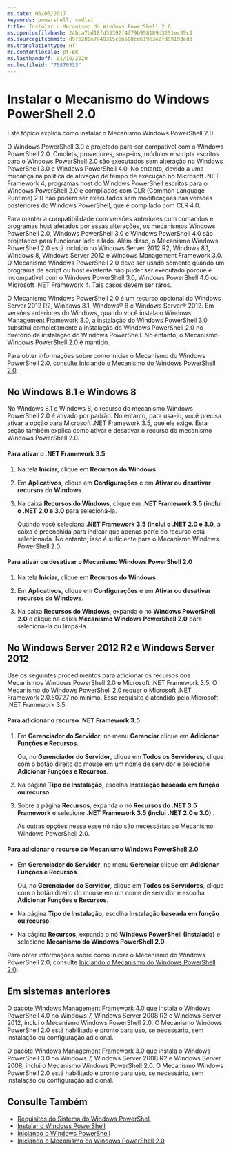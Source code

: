 ```yaml
---
ms.date: 06/05/2017
keywords: powershell, cmdlet
title: Instalar o Mecanismo do Windows PowerShell 2.0
ms.openlocfilehash: 24bca7bd18fd33392f4f79b958189d3251ec35c1
ms.sourcegitcommit: d97b200e7a49315ce6608cd619e3e2fd99193edd
ms.translationtype: HT
ms.contentlocale: pt-BR
ms.lasthandoff: 01/10/2020
ms.locfileid: "75870533"
---
```

# <a name="installing-the-windows-powershell-20-engine"></a>Instalar o Mecanismo do Windows PowerShell 2.0

Este tópico explica como instalar o Mecanismo Windows PowerShell 2.0.

O Windows PowerShell 3.0 é projetado para ser compatível com o Windows PowerShell 2.0. Cmdlets, provedores, snap-ins, módulos e scripts escritos para o Windows PowerShell 2.0 são executados sem alteração no Windows PowerShell 3.0 e Windows PowerShell 4.0. No entanto, devido a uma mudança na política de ativação de tempo de execução no Microsoft .NET Framework 4, programas host do Windows PowerShell escritos para o Windows PowerShell 2.0 e compilados com CLR (Common Language Runtime) 2.0 não podem ser executados sem modificações nas versões posteriores do Windows PowerShell, que é compilado com CLR 4.0.

Para manter a compatibilidade com versões anteriores com comandos e programas host afetados por essas alterações, os mecanismos Windows PowerShell 2.0, Windows PowerShell 3.0 e Windows PowerShell 4.0 são projetados para funcionar lado a lado. Além disso, o Mecanismo Windows PowerShell 2.0 está incluído no Windows Server 2012 R2, Windows 8.1, Windows 8, Windows Server 2012 e Windows Management Framework 3.0. O Mecanismo Windows PowerShell 2.0 deve ser usado somente quando um programa de script ou host existente não puder ser executado porque é incompatível com o Windows PowerShell 3.0, Windows PowerShell 4.0 ou Microsoft .NET Framework 4. Tais casos devem ser raros.

O Mecanismo Windows PowerShell 2.0 é um recurso opcional do Windows Server 2012 R2, Windows 8.1, Windows® 8 e Windows Server® 2012. Em versões anteriores do Windows, quando você instala o Windows Management Framework 3.0, a instalação do Windows PowerShell 3.0 substitui completamente a instalação do Windows PowerShell 2.0 no diretório de instalação do Windows PowerShell. No entanto, o Mecanismo Windows PowerShell 2.0 é mantido.

Para obter informações sobre como iniciar o Mecanismo do Windows PowerShell 2.0, consulte [Iniciando o Mecanismo do Windows PowerShell 2.0](../getting-started/Starting-the-Windows-PowerShell-2.0-Engine.md).

## <a name="on-windows-81-and-windows-8"></a>No Windows 8.1 e Windows 8

No Windows 8.1 e Windows 8, o recurso do mecanismo Windows PowerShell 2.0 é ativado por padrão.
No entanto, para usá-lo, você precisa ativar a opção para Microsoft .NET Framework 3.5, que ele exige. Esta seção também explica como ativar e desativar o recurso do mecanismo Windows PowerShell 2.0.

#### <a name="to-turn-on-net-framework-35"></a>Para ativar o .NET Framework 3.5

1. Na tela **Iniciar**, clique em **Recursos do Windows**.
2. Em **Aplicativos**, clique em **Configurações** e em **Ativar ou desativar recursos do Windows**.
3. Na caixa **Recursos do Windows**, clique em **.NET Framework 3.5 (inclui o .NET 2.0 e 3.0** para selecioná-la.

   Quando você seleciona **.NET Framework 3.5 (inclui o .NET 2.0 e 3.0**, a caixa é preenchida para indicar que apenas parte do recurso está selecionada. No entanto, isso é suficiente para o Mecanismo Windows PowerShell 2.0.

#### <a name="to-turn-the-windows-powershell-20-engine-on-and-off"></a>Para ativar ou desativar o Mecanismo Windows PowerShell 2.0

1. Na tela **Iniciar**, clique em **Recursos do Windows**.

2. Em **Aplicativos**, clique em **Configurações** e em **Ativar ou desativar recursos do Windows**.

3. Na caixa **Recursos do Windows**, expanda o nó **Windows PowerShell 2.0** e clique na caixa **Mecanismo Windows PowerShell 2.0** para selecioná-la ou limpá-la.

## <a name="on-windows-server-2012-r2-and-windows-server-2012"></a>No Windows Server 2012 R2 e Windows Server 2012

Use os seguintes procedimentos para adicionar os recursos dos Mecanismos Windows PowerShell 2.0 e Microsoft .NET Framework 3.5. O Mecanismo do Windows PowerShell 2.0 requer o Microsoft .NET Framework 2.0.50727 no mínimo. Esse requisito é atendido pelo Microsoft .NET Framework 3.5.

#### <a name="to-add-the-net-framework-35-feature"></a>Para adicionar o recurso .NET Framework 3.5

1. Em **Gerenciador do Servidor**, no menu **Gerenciar** clique em **Adicionar Funções e Recursos**.

    Ou, no **Gerenciador do Servidor**, clique em **Todos os Servidores**, clique com o botão direito do mouse em um nome de servidor e selecione **Adicionar Funções e Recursos**.

2. Na página **Tipo de Instalação**, escolha **Instalação baseada em função ou recurso**.

3. Sobre a página **Recursos**, expanda o nó **Recursos do .NET 3.5 Framework** e selecione **.NET Framework 3.5 (inclui .NET 2.0 e 3.0)** .

   As outras opções nesse esse nó não são necessárias ao Mecanismo Windows PowerShell 2.0.

#### <a name="to-add-the-windows-powershell-20-engine-feature"></a>Para adicionar o recurso do Mecanismo Windows PowerShell 2.0

- Em **Gerenciador do Servidor**, no menu **Gerenciar** clique em **Adicionar Funções e Recursos**.

  Ou, no **Gerenciador do Servidor**, clique em **Todos os Servidores**, clique com o botão direito do mouse em um nome de servidor e escolha **Adicionar Funções e Recursos**.

- Na página **Tipo de Instalação**, escolha **Instalação baseada em função ou recurso**.

- Na página **Recursos**, expanda o nó **Windows PowerShell (Instalado)** e selecione **Mecanismo do Windows PowerShell 2.0**.

Para obter informações sobre como iniciar o Mecanismo do Windows PowerShell 2.0, consulte [Iniciando o Mecanismo do Windows PowerShell 2.0](../getting-started/Starting-the-Windows-PowerShell-2.0-Engine.md).

## <a name="on-earlier-systems"></a>Em sistemas anteriores

O pacote [Windows Management Framework 4.0](https://go.microsoft.com/fwlink/?LinkID=293881) que instala o Windows PowerShell 4.0 no Windows 7, Windows Server 2008 R2 e Windows Server 2012, inclui o Mecanismo Windows PowerShell 2.0. O Mecanismo Windows PowerShell 2.0 está habilitado e pronto para uso, se necessário, sem instalação ou configuração adicional.

O pacote Windows Management Framework 3.0 que instala o Windows PowerShell 3.0 no Windows 7, Windows Server 2008 R2 e Windows Server 2008, inclui o Mecanismo Windows PowerShell 2.0. O Mecanismo Windows PowerShell 2.0 está habilitado e pronto para uso, se necessário, sem instalação ou configuração adicional.

## <a name="see-also"></a>Consulte Também

- [Requisitos do Sistema do Windows PowerShell](Windows-PowerShell-System-Requirements.md)
- [Instalar o Windows PowerShell](Installing-Windows-PowerShell.md)
- [Iniciando o Windows PowerShell](/previous-versions/ms714415(v=vs.85))
- [Iniciando o Mecanismo do Windows PowerShell 2.0](../getting-started/Starting-the-Windows-PowerShell-2.0-Engine.md)
